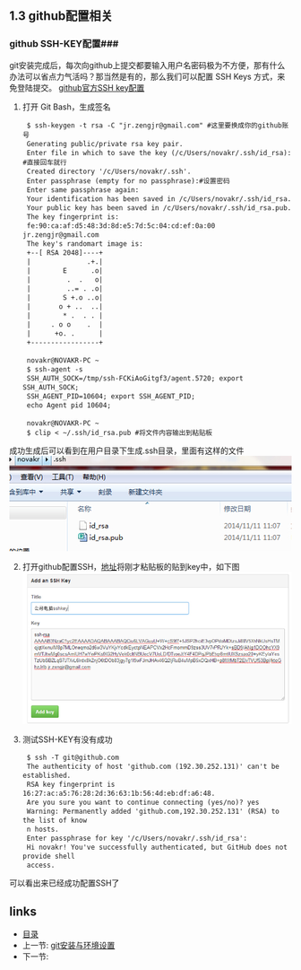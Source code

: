 
## 1.3 github配置相关

### github SSH-KEY配置###
git安装完成后，每次向github上提交都要输入用户名密码极为不方便，那有什么办法可以省点力气活吗？那当然是有的，那么我们可以配置 SSH Keys 方式，来免登陆提交。
[github官方SSH key配置](https://help.github.com/articles/generating-ssh-keys/)  

1. 打开 Git Bash，生成签名
	
		$ ssh-keygen -t rsa -C "jr.zengjr@gmail.com" #这里要换成你的github账号
		Generating public/private rsa key pair.
		Enter file in which to save the key (/c/Users/novakr/.ssh/id_rsa): #直接回车就行
		Created directory '/c/Users/novakr/.ssh'.
		Enter passphrase (empty for no passphrase):#设置密码
		Enter same passphrase again:
		Your identification has been saved in /c/Users/novakr/.ssh/id_rsa.
		Your public key has been saved in /c/Users/novakr/.ssh/id_rsa.pub.
		The key fingerprint is:
		fe:90:ca:af:d5:48:3d:8d:e5:7d:5c:04:cd:ef:0a:00 jr.zengjr@gmail.com
		The key's randomart image is:
		+--[ RSA 2048]----+
		|              .+.|
		|        E      .o|
		|         .  .   o|
		|         ..= . .o|
		|        S +.o ..o|
		|       o + ..  ..|
		|        * .  . . |
		|     . o o    .  |
		|      +o. .      |
		+-----------------+
		
		novakr@NOVAKR-PC ~
		$ ssh-agent -s
		SSH_AUTH_SOCK=/tmp/ssh-FCKiAoGitgf3/agent.5720; export SSH_AUTH_SOCK;
		SSH_AGENT_PID=10604; export SSH_AGENT_PID;
		echo Agent pid 10604;
		
		novakr@NOVAKR-PC ~
		$ clip < ~/.ssh/id_rsa.pub #将文件内容输出到粘贴板
成功生成后可以看到在用户目录下生成.ssh目录，里面有这样的文件
	![github ssh-key](/images/usegit3.jpg)

2. 打开github配置SSH，[地址](https://github.com/settings/ssh)将刚才粘贴板的贴到key中，如下图 
	![github ssh-key](/images/usegit2.jpg)
3. 测试SSH-KEY有没有成功

		$ ssh -T git@github.com
		The authenticity of host 'github.com (192.30.252.131)' can't be established.
		RSA key fingerprint is 16:27:ac:a5:76:28:2d:36:63:1b:56:4d:eb:df:a6:48.
		Are you sure you want to continue connecting (yes/no)? yes
		Warning: Permanently added 'github.com,192.30.252.131' (RSA) to the list of know
		n hosts.
		Enter passphrase for key '/c/Users/novakr/.ssh/id_rsa':
		Hi novakr! You've successfully authenticated, but GitHub does not provide shell
		access.
可以看出来已经成功配置SSH了

## links
  * [目录](<preface.md>)
  * 上一节: [git安装与环境设置](01.1.md)
  * 下一节: 
